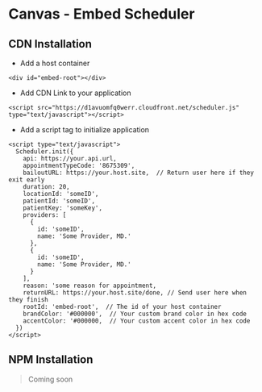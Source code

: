 # Canvas - Embed Scheduler

## CDN Installation

- Add a host container

```
<div id="embed-root"></div>
```

- Add CDN Link to your application

```
<script src="https://d1avuomfq0werr.cloudfront.net/scheduler.js" type="text/javascript"></script>
```

- Add a script tag to initialize application

```
<script type="text/javascript">
  Scheduler.init({
    api: https://your.api.url,
    appointmentTypeCode: '8675309',
    bailoutURL: https://your.host.site,  // Return user here if they exit early
    duration: 20,
    locationId: 'someID',
    patientId: 'someID',
    patientKey: 'someKey',
    providers: [
      {
        id: 'someID',
        name: 'Some Provider, MD.'
      },
      {
        id: 'someID',
        name: 'Some Provider, MD.'
      }
    ],
    reason: 'some reason for appointment,
    returnURL: https://your.host.site/done, // Send user here when they finish
    rootId: 'embed-root',  // The id of your host container
    brandColor: '#000000',  // Your custom brand color in hex code
    accentColor: '#000000,  // Your custom accent color in hex code
  })
</script>
```

## NPM Installation

> Coming soon
